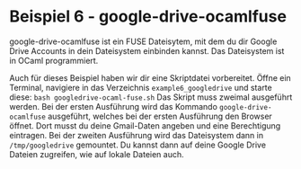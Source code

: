 # Beispiel 6 - google-drive-ocamlfuse
google-drive-ocamlfuse ist ein FUSE Dateisytem, mit dem du dir Google Drive Accounts in dein Dateisystem einbinden kannst. Das Dateisystem ist in OCaml programmiert.

Auch für dieses Beispiel haben wir dir eine Skriptdatei vorbereitet. Öffne ein Terminal, navigiere in das Verzeichnis `example6_googledrive` und starte diese: `bash googledrive-ocaml-fuse.sh`
Das Skript muss zweimal ausgeführt werden. Bei der ersten Ausführung wird das Kommando `google-drive-ocamlfuse` ausgeführt, welches bei der ersten Ausführung den Browser öffnet. Dort musst du deine Gmail-Daten angeben und eine Berechtigung eintragen. Bei der zweiten Ausführung wird das Dateisystem dann in `/tmp/googledrive` gemountet. Du kannst dann auf deine Google Drive Dateien zugreifen, wie auf lokale Dateien auch.
